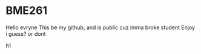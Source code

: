 # BME261

Hello evryne
This be my github, and is public cuz imma broke student
Enjoy i guess? or dont

h1 <yo>
